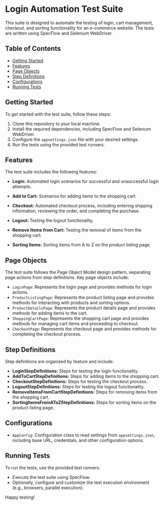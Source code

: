 # Login Automation Test Suite

This suite is designed to automate the testing of login, cart management, checkout, and sorting functionality for an e-commerce website. The tests are written using SpecFlow and Selenium WebDriver.

## Table of Contents

- [Getting Started](#getting-started)
- [Features](#features)
- [Page Objects](#page-objects)
- [Step Definitions](#step-definitions)
- [Configurations](#configurations)
- [Running Tests](#running-tests)

## Getting Started

To get started with the test suite, follow these steps:

1. Clone this repository to your local machine.
2. Install the required dependencies, including SpecFlow and Selenium WebDriver.
3. Configure the `appsettings.json` file with your desired settings.
4. Run the tests using the provided test runners.

## Features

The test suite includes the following features:

- **Login:** Automated login scenarios for successful and unsuccessful login attempts.

- **Add to Cart:** Scenarios for adding items to the shopping cart.

- **Checkout:** Automated checkout process, including entering shipping information, reviewing the order, and completing the purchase.

- **Logout:** Testing the logout functionality.

- **Remove Items from Cart:** Testing the removal of items from the shopping cart.

- **Sorting Items:** Sorting items from A to Z on the product listing page.

## Page Objects

The test suite follows the Page Object Model design pattern, separating page actions from step definitions. Key page objects include:

- `LoginPage`: Represents the login page and provides methods for login actions.
- `ProductListingPage`: Represents the product listing page and provides methods for interacting with products and sorting options.
- `ProductDetailsPage`: Represents the product details page and provides methods for adding items to the cart.
- `ShoppingCartPage`: Represents the shopping cart page and provides methods for managing cart items and proceeding to checkout.
- `CheckoutPage`: Represents the checkout page and provides methods for completing the checkout process.

## Step Definitions

Step definitions are organized by feature and include:

- **LoginStepDefinitions:** Steps for testing the login functionality.
- **AddToCartStepDefinitions:** Steps for adding items to the shopping cart.
- **CheckoutStepDefinitions:** Steps for testing the checkout process.
- **LogoutStepDefinitions:** Steps for testing the logout functionality.
- **RemoveItemsFromCartStepDefinitions:** Steps for removing items from the shopping cart.
- **SortingItemsFromAToZStepDefinitions:** Steps for sorting items on the product listing page.

## Configurations

- `AppConfig`: Configuration class to read settings from `appsettings.json`, including base URL, credentials, and other configuration options.

## Running Tests

To run the tests, use the provided test runners:

- Execute the test suite using SpecFlow.
- Optionally, configure and customize the test execution environment (e.g., browsers, parallel execution).

Happy testing!
